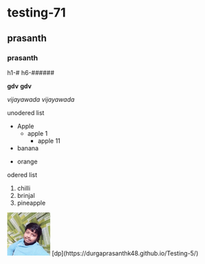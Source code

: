 # testing-71

## prasanth

### prasanth

h1-#
h6-######

<b>gdv</b>
**gdv**

<i>vijayawada</i>
*vijayawada*

unodered list
  * Apple
    * apple 1
      * apple 11  
  * banana
  - orange

odered list

  1. chilli
  2. brinjal
  3. pineapple

<img src="https://raw.githubusercontent.com/prasanthgrandhe/testing-71/main/pic.jpg" width=100 height=100>
 [dp](https://durgaprasanthk48.github.io/Testing-5/)

